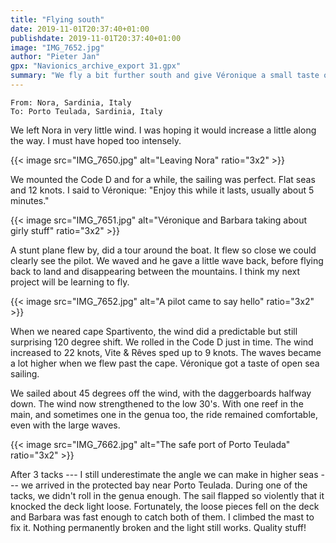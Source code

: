 ```yaml
---
title: "Flying south"
date: 2019-11-01T20:37:40+01:00
publishdate: 2019-11-01T20:37:40+01:00
image: "IMG_7652.jpg"
author: "Pieter Jan"
gpx: "Navionics_archive_export 31.gpx"
summary: "We fly a bit further south and give Véronique a small taste of open sea sailing."
---
```


`From: Nora, Sardinia, Italy`<br/>
`To: Porto Teulada, Sardinia, Italy`

We left Nora in very little wind. I was hoping it would increase a little along the way. I must have hoped too intensely.

{{< image src="IMG_7650.jpg" alt="Leaving Nora" ratio="3x2" >}}

We mounted the Code D and for a while, the sailing was perfect. Flat seas and 12 knots. I said to Véronique: "Enjoy this while it lasts, usually about 5 minutes."

{{< image src="IMG_7651.jpg" alt="Véronique and Barbara taking about girly stuff" ratio="3x2" >}}

A stunt plane flew by, did a tour around the boat. It flew so close we could clearly see the pilot. We waved and he gave a little wave back, before flying back to land and disappearing between the mountains. I think my next project will be learning to fly.

{{< image src="IMG_7652.jpg" alt="A pilot came to say hello" ratio="3x2" >}}

When we neared cape Spartivento, the wind did a predictable but still surprising 120 degree shift. We rolled in the Code D just in time. The wind increased to 22 knots, Vite & Rêves sped up to 9 knots. The waves became a lot higher when we flew past the cape. Véronique got a taste of open sea sailing.

We sailed about 45 degrees off the wind, with the daggerboards halfway down. The wind now strengthened to the low 30's. With one reef in the main, and sometimes one in the genua too, the ride remained comfortable, even with the large waves.

{{< image src="IMG_7662.jpg" alt="The safe port of Porto Teulada" ratio="3x2" >}}

After 3 tacks --- I still underestimate the angle we can make in higher seas --- we arrived in the protected bay near Porto Teulada. During one of the tacks, we didn't roll in the genua enough. The sail flapped so violently that it knocked the deck light loose. Fortunately, the loose pieces fell on the deck and Barbara was fast enough to catch both of them. I climbed the mast to fix it. Nothing permanently broken and the light still works. Quality stuff!
